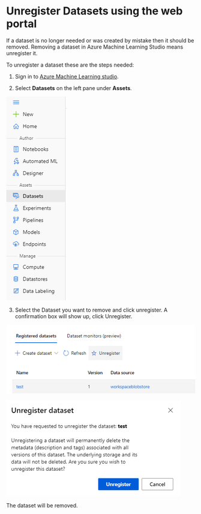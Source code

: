 # Unregister Datasets using the web portal

If a dataset is no longer needed or was created by mistake then it should be removed. Removing a dataset in Azure Machine Learning Studio means unregister it.

To unregister a dataset these are the steps needed:
 
1. Sign in to [Azure Machine Learning studio](https://ml.azure.com/).

2. Select **Datasets** on the left pane under **Assets**.

![](../Images/dataset1.PNG)

3. Select the Dataset you want to remove and click unregister. A confirmation box will show up, click Unregister.

![](../Images/unregisterdataset1.PNG)

![](../Images/unregisterdataset2.PNG)

The dataset will be removed.
